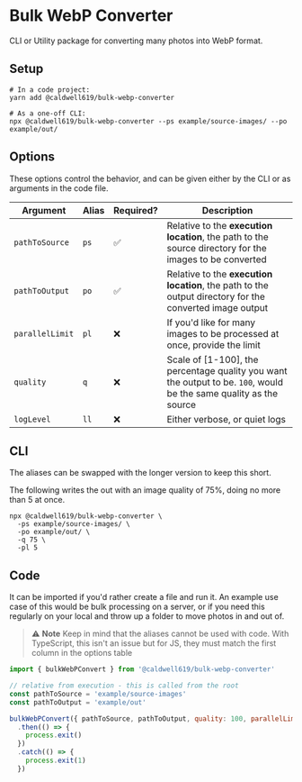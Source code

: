 # Bulk WebP Converter

CLI or Utility package for converting many photos into WebP format.

## Setup

```shell
# In a code project:
yarn add @caldwell619/bulk-webp-converter

# As a one-off CLI:
npx @caldwell619/bulk-webp-converter --ps example/source-images/ --po example/out/
```

## Options

These options control the behavior, and can be given either by the CLI or as arguments in the code file.

| Argument        | Alias | Required?          | Description                                                                                                        |
| --------------- | ----- | ------------------ | ------------------------------------------------------------------------------------------------------------------ |
| `pathToSource`  | `ps`  | :white_check_mark: | Relative to the **execution location**, the path to the source directory for the images to be converted            |
| `pathToOutput`  | `po`  | :white_check_mark: | Relative to the **execution location**, the path to the output directory for the converted image output            |
| `parallelLimit` | `pl`  | :x:                | If you'd like for many images to be processed at once, provide the limit                                           |
| `quality`       | `q`   | :x:                | Scale of [1-100], the percentage quality you want the output to be. `100`, would be the same quality as the source |
| `logLevel`      | `ll`  | :x:                | Either verbose, or quiet logs                                                                                      |

## CLI

The aliases can be swapped with the longer version to keep this short.

The following writes the out with an image quality of 75%, doing no more than 5 at once.

```shell
npx @caldwell619/bulk-webp-converter \
  -ps example/source-images/ \
  -po example/out/ \
  -q 75 \
  -pl 5
```

## Code

It can be imported if you'd rather create a file and run it. An example use case of this would be bulk processing on a server, or if you need this regularly on your local and throw up a folder to move photos in and out of.

> :warning: **Note**
> Keep in mind that the aliases cannot be used with code. With TypeScript, this isn't an issue but for JS, they must match the first column in the options table

```js
import { bulkWebPConvert } from '@caldwell619/bulk-webp-converter'

// relative from execution - this is called from the root
const pathToSource = 'example/source-images'
const pathToOutput = 'example/out'

bulkWebPConvert({ pathToSource, pathToOutput, quality: 100, parallelLimit: 1 })
  .then(() => {
    process.exit()
  })
  .catch(() => {
    process.exit(1)
  })
```
